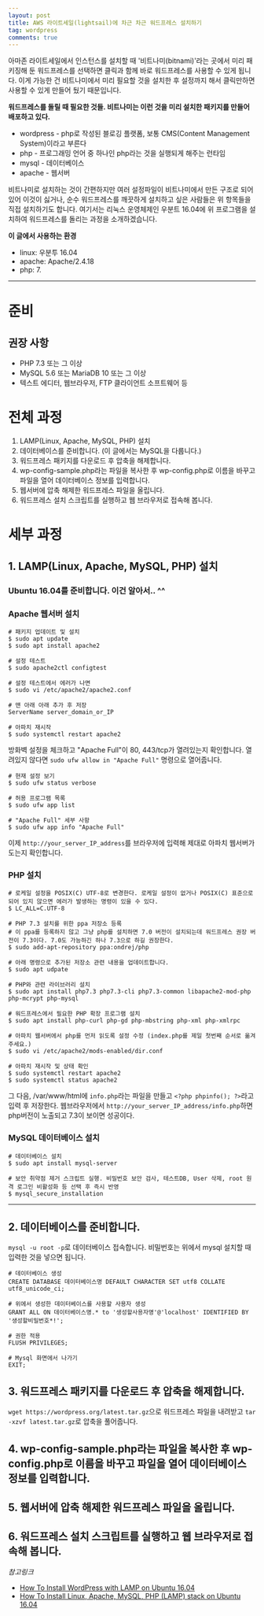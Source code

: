 ```yaml
---
layout: post
title: AWS 라이트세일(lightsail)에 차근 차근 워드프레스 설치하기
tag: wordpress
comments: true
---
```


아마존 라이트세일에서 인스턴스를 설치할 때 '비트나미(bitnami)'라는 곳에서 미리 패키징해 둔 워드프레스를 선택하면 클릭과 함께 바로 워드프레스를 사용할 수 있게 됩니다. 이게 가능한 건 비트나미에서 미리 필요할 것을 설치한 후 설정까지 해서 클릭만하면 사용할 수 있게 만들어 뒀기 때문입니다.
  
**워드프레스를 돌릴 때 필요한 것들. 비트나미는 이런 것을 미리 설치한 패키지를 만들어 배포하고 있다.**

-   wordpress - php로 작성된 블로깅 플랫폼, 보통 CMS(Content Management System)이라고 부른다
-   php - 프로그래밍 언어 중 하나인 php라는 것을 실행되게 해주는 런타임
-   mysql - 데이터베이스
-   apache - 웹서버

비트나미로 설치하는 것이 간편하지만 여러 설정파일이 비트나미에서 만든 구조로 되어 있어 이것이 싫거나, 순수 워드프레스를 깨끗하게 설치하고 싶은 사람들은 위 항목들을 직접 설치하기도 합니다. 여기서는 리눅스 운영체제인 우분트 16.04에 위 프로그램을 설치하여 워드프레스를 돌리는 과정을 소개하겠습니다.
  
**이 글에서 사용하는 환경**

-   linux: 우분투 16.04
-   apache: Apache/2.4.18
-   php: 7.

---

# 준비

## 권장 사항

-   PHP 7.3 또는 그 이상
-   MySQL 5.6 또는 MariaDB 10 또는 그 이상
-   텍스트 에디터, 웹브라우저, FTP 클라이언트 소프트웨어 등

# 전체 과정

1. LAMP(Linux, Apache, MySQL, PHP) 설치
2. 데이터베이스를 준비합니다. (이 글에서는 MySQL을 다룹니다.)
3. 워드프레스 패키지를 다운로드 후 압축을 해제합니다.
4. wp-config-sample.php라는 파일을 복사한 후 wp-config.php로 이름을 바꾸고 파일을 열어 데이터베이스 정보를 입력합니다.
5. 웹서버에 압축 해제한 워드프레스 파일을 올립니다.
6. 워드프레스 설치 스크립트를 실행하고 웹 브라우저로 접속해 봅니다.

# 세부 과정

## 1. LAMP(Linux, Apache, MySQL, PHP) 설치

### Ubuntu 16.04를 준비합니다. 이건 알아서.. ^^

### Apache 웹서버 설치

```
# 패키지 업데이트 및 설치
$ sudo apt update
$ sudo apt install apache2

# 설정 테스트
$ sudo apache2ctl configtest

# 설정 테스트에서 에러가 나면
$ sudo vi /etc/apache2/apache2.conf

# 맨 아래 아래 추가 후 저장
ServerName server_domain_or_IP

# 아파치 재시작
$ sudo systemctl restart apache2
```

방화벽 설정을 체크하고 "Apache Full"이 80, 443/tcp가 열려있는지 확인합니다. 열려있지 않다면 `sudo ufw allow in "Apache Full"` 명령으로 열어줍니다.

```
# 현재 설정 보기
$ sudo ufw status verbose

# 허용 프로그램 목록
$ sudo ufw app list

# "Apache Full" 세부 사항
$ sudo ufw app info "Apache Full"
```

이제 `http://your_server_IP_address`를 브라우저에 입력해 제대로 아파치 웹서버가 도는지 확인합니다.

### PHP 설치

```
# 로케일 설정을 POSIX(C) UTF-8로 변경한다. 로케일 설정이 없거나 POSIX(C) 표준으로 되어 있지 않으면 에러가 발생하는 명령이 있을 수 있다.
$ LC_ALL=C.UTF-8

# PHP 7.3 설치를 위한 ppa 저장소 등록
# 이 ppa를 등록하지 않고 그냥 php를 설치하면 7.0 버전이 설치되는데 워드프레스 권장 버전이 7.3이다. 7.0도 가능하긴 하나 7.3으로 하길 권장한다.
$ sudo add-apt-repository ppa:ondrej/php

# 아래 명령으로 추가된 저장소 관련 내용을 업데이트합니다.
$ sudo apt udpate

# PHP와 관련 라이브러리 설치
$ sudo apt install php7.3 php7.3-cli php7.3-common libapache2-mod-php php-mcrypt php-mysql

# 워드프레스에서 필요한 PHP 확장 프로그램 설치
$ sudo apt install php-curl php-gd php-mbstring php-xml php-xmlrpc

# 아파치 웹서버에서 php를 먼저 읽도록 설정 수정 (index.php를 제일 첫번째 순서로 옮겨주세요.)
$ sudo vi /etc/apache2/mods-enabled/dir.conf

# 아파치 재시작 및 상태 확인
$ sudo systemctl restart apache2
$ sudo systemctl status apache2
```

그 다음, /var/www/html에 `info.php`라는 파일을 만들고 `<?php phpinfo(); ?>`라고 입력 후 저장한다. 웹브라우저에서 `http://your_server_IP_address/info.php`하면 php버전이 노출되고 7.3이 보이면 성공이다.

### MySQL 데이터베이스 설치

```
# 데이터베이스 설치
$ sudo apt install mysql-server

# 보안 취약점 제거 스크립트 실행. 비밀번호 보안 검사, 테스트DB, User 삭제, root 원격 로그인 비활성화 등 선택 후 즉시 반영
$ mysql_secure_installation
```

---

## 2. 데이터베이스를 준비합니다.

`mysql -u root -p`로 데이터베이스 접속합니다. 비밀번호는 위에서 mysql 설치할 때 입력한 것을 넣으면 됩니다.

```
# 데이터베이스 생성
CREATE DATABASE 데이터베이스명 DEFAULT CHARACTER SET utf8 COLLATE utf8_unicode_ci;

# 위에서 생성한 데이터베이스를 사용할 사용자 생성
GRANT ALL ON 데이터베이스명.* to '생성할사용자명'@'localhost' IDENTIFIED BY '생성할비밀번호*!';

# 권한 적용
FLUSH PRIVILEGES;

# Mysql 화면에서 나가기
EXIT;
```

## 3. 워드프레스 패키지를 다운로드 후 압축을 해제합니다.

`wget https://wordpress.org/latest.tar.gz`으로 워드프레스 파일을 내려받고 `tar -xzvf latest.tar.gz`로 압축을 풀어줍니다.

## 4. wp-config-sample.php라는 파일을 복사한 후 wp-config.php로 이름을 바꾸고 파일을 열어 데이터베이스 정보를 입력합니다.

## 5. 웹서버에 압축 해제한 워드프레스 파일을 올립니다.

## 6. 워드프레스 설치 스크립트를 실행하고 웹 브라우저로 접속해 봅니다.

_참고링크_

-   [How To Install WordPress with LAMP on Ubuntu 16.04](https://www.digitalocean.com/community/tutorials/how-to-install-wordpress-with-lamp-on-ubuntu-16-04)
-   [How To Install Linux, Apache, MySQL, PHP (LAMP) stack on Ubuntu 16.04](https://www.digitalocean.com/community/tutorials/how-to-install-linux-apache-mysql-php-lamp-stack-on-ubuntu-16-04)
